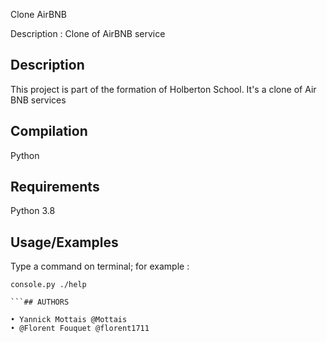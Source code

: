 Clone AirBNB

Description : Clone of AirBNB service
## Description

This project is part of the formation of Holberton School.
It's a clone of Air BNB services


## Compilation

Python


## Requirements

Python 3.8


## Usage/Examples
Type a command on terminal; for example :
```code
console.py ./help

```## AUTHORS

• Yannick Mottais @Mottais
• @Florent Fouquet @florent1711